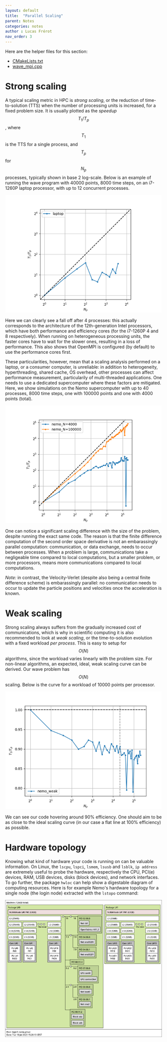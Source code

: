 ```yaml
---
layout: default
title:  "Parallel Scaling"
parent: Notes
categories: notes
author : Lucas Frérot
nav_order: 3
---
```


Here are the helper files for this section:

- [CMakeLists.txt](eigen/CMakeLists.txt)
- [wave_mpi.cpp](eigen/wave_mpi.cpp)

# Strong scaling

A typical scaling metric in HPC is *strong scaling*, or the reduction of
time-to-solution (TTS) when the number of processing units is increased, for a
fixed problem size. It is usually plotted as the *speedup* $$T_1 / T_p$$, where
$$ T_1 $$ is the TTS for a single process, and $$ T_p $$ for $$N_p$$ processes,
typically shown in base 2 log-scale. Below is an example of running the wave
program with 40000 points, 8000 time steps, on an i7-1260P laptop processor,
with up to 12 concurrent processes.

![Strong scaling on laptop processor](scaling/laptop_scaling.png)

Here we can clearly see a fall off after 4 processes: this actually corresponds
to the architecture of the 12th-generation Intel processors, which have both
performance and efficiency cores (for the i7-1260P 4 and 8 respectively). When
running on heterogeneous processing units, the faster cores have to wait for the
slower ones, resulting in a loss of performance. This also shows that OpenMPI is
configured (by default) to use the performance cores first.

These particularities, however, mean that a scaling analysis performed on a
laptop, or a consumer computer, is unreliable: in addition to heterogeneity,
hyperthreading, shared cache, OS overhead, other processes can affect
performance measurement, particularily of multi-threaded applications. One needs
to use a dedicated supercomputer where these factors are mitigated. Here, we
show simulations on the Nemo supercomputer with up to 40 processes, 8000 time
steps, one with 100000 points and one with 4000 points (total).

![Strong scaling on supercomputer](scaling/nemo_scaling.png)

One can notice a significant scaling difference with the size of the problem,
despite running the exact same code. The reason is that the finite difference
computation of the second order space derivative is not an embarassingly parallel
computation: communication, or data exchange, needs to occur between processes.
When a problem is large, communications take a negligeable time compared to
local computations, but a smaller problem, or more processors, means more
communications compared to local computations.

*Note:* in contrast, the Velocity-Verlet (despite also being a central finite
difference scheme) is embarassingly parallel: no communication needs to occur to
update the particle positions and velocities once the acceleration is known.

# Weak scaling

Strong scaling always suffers from the gradually increased cost of
communications, which is why in scientific computing it is also recommended to
look at *weak scaling*, or the time-to-solution evolution with a fixed workload
*per process*. This is easy to setup for $$O(N)$$ algorithms, since the workload
varies linearly with the problem size. For non-linear algorithms, an expected,
ideal, weak scaling curve can be derived. Our wave problem has $$O(N)$$ scaling.
Below is the curve for a workload of 10000 points per processor.

![Weak scaling on supercomputer](scaling/nemo_scaling_weak.png)

We can see our code hovering around 90% efficiency. One should aim to be as
close to the ideal scaling curve (in our case a flat line at 100% efficiency) as
possible.

# Hardware topology

Knowing what kind of hardware your code is running on can be valuable
information. On Linux, the `lscpu`, `lspci`, `lsmem`, `lsusb` and `lsblk`, `ip
address` are extremely useful to probe the hardware, respectively the CPU,
PCI(e) devices, RAM, USB devices, disks (block devices), and network interfaces.
To go further, the package `hwloc` can help show a digestable diagram of
computing resources. Here is for example Nemo's hardware topology for a single
node (the login node) extracted with the `lstopo` command:

![Hardware topology on Nemo](scaling/nemo_topology.png)
